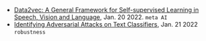 
- [Data2vec: A General Framework for Self-supervised Learning in Speech, Vision and Language](https://ai.facebook.com/research/data2vec-a-general-framework-for-self-supervised-learning-in-speech-vision-and-language), Jan. 20 2022. `meta AI`
- [Identifying Adversarial Attacks on Text Classifiers](https://arxiv.org/pdf/2201.08555.pdf), Jan. 21 2022 `robustness`
